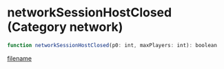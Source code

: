 # networkSessionHostClosed (Category network)

```js
function networkSessionHostClosed(p0: int, maxPlayers: int): boolean
```

[filename](networkSessionHostClosed_m.md ':include')